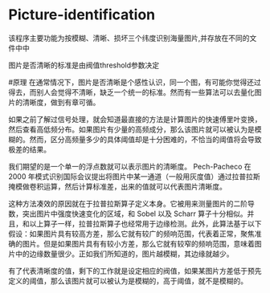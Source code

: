 # Picture-identification

该程序主要功能为按模糊、清晰、损坏三个纬度识别海量图片,并存放在不同的文件中中

图片是否清晰的标准是由阀值threshold参数决定 

#原理
在通常情况下，图片是否清晰是个感性认识，同一个图，有可能你觉得还过得去，而别人会觉得不清晰，缺乏一个统一的标准。然而有一些算法可以去量化图片的清晰度，做到有章可循。

如果之前了解过信号处理，就会知道最直接的方法是计算图片的快速傅里叶变换，然后查看高低频分布。如果图片有少量的高频成分，那么该图片就可以被认为是模糊的。然而，区分高频量多少的具体阈值却是十分困难的，不恰当的阈值将会导致极差的结果。

我们期望的是一个单一的浮点数就可以表示图片的清晰度。 Pech-Pacheco 在 2000 年模式识别国际会议提出将图片中某一通道（一般用灰度值）通过拉普拉斯掩模做卷积运算，然后计算标准差，出来的值就可以代表图片清晰度。

这种方法凑效的原因就在于拉普拉斯算子定义本身。它被用来测量图片的二阶导数，突出图片中强度快速变化的区域，和 Sobel 以及 Scharr 算子十分相似。并且，和以上算子一样，拉普拉斯算子也经常用于边缘检测。此外，此算法基于以下假设：如果图片具有较高方差，那么它就有较广的频响范围，代表着正常，聚焦准确的图片。但是如果图片具有有较小方差，那么它就有较窄的频响范围，意味着图片中的边缘数量很少。正如我们所知道的，图片越模糊，其边缘就越少。

有了代表清晰度的值，剩下的工作就是设定相应的阀值，如果某图片方差低于预先定义的阈值，那么该图片就可以被认为是模糊的，高于阈值，就不是模糊的。


